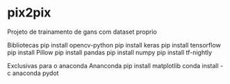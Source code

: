 # pix2pix
Projeto de trainamento de gans com dataset proprio

Bibliotecas
pip install opencv-python 
pip install keras
pip install tensorflow
pip install Pillow
pip install pandas 
pip install numpy
pip install tf-nightly

Exclusivas para o anaconda Ananconda
pip install matplotlib
conda install -c anaconda pydot

